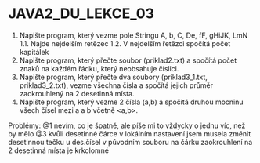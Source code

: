 # JAVA2_DU_LEKCE_03

1. Napište program, který vezme pole Stringu A, b, C, De, fF, gHiJK, LmN 1.1. Najde nejdelším retězec 1.2. V nejdelším řetězci spočítá počet kapitálek
2. Napište program, který přečte soubor (priklad2.txt) a spočítá počet znaků na každém řádku, který neobsahuje číslici.
3. Napište program, který přečte dva soubory (priklad3_1.txt, priklad3_2.txt), vezme všechna čísla a spočítá jejich průměr zaokrouhlený na 2 desetinná místa.
4. Napište program, který vezme 2 čísla (a,b) a spočítá druhou mocninu všech čísel mezi a a b včetně <a,b>.

Problémy:
@1  nevím, co je špatně, ale píše mi to vždycky o jednu víc, než by mělo
@3  kvůli desetinné čárce v lokálním nastavení jsem musela změnit desetinnou tečku u des.čísel v původním souboru na čárku
    zaokrouhlení na 2 desetinná místa je krkolomné
